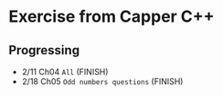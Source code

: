 # Exercise from Capper C++
## Progressing

* 2/11 Ch04 `All` (FINISH)
* 2/18 Ch05 `Odd numbers questions` (FINISH)
